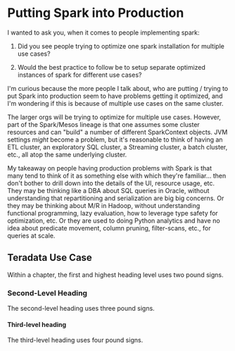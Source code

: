 # Putting Spark into Production

I wanted to ask you, when it comes to people implementing spark:

1. Did you see people trying to optimize one spark installation for multiple use cases?

2. Would the best practice to follow be to setup separate optimized instances of spark for different use cases?

I'm curious because the more people I talk about, who are putting / trying to put Spark into production seem to have problems getting it optimized, and I'm wondering if this is because of multiple use cases on the same cluster.

The larger orgs will be trying to optimize for multiple use cases. However, part of the Spark/Mesos lineage is that one assumes some cluster resources and can "build" a number of different SparkContext objects. JVM settings *might* become a problem, but it's reasonable to think of having an ETL cluster, an exploratory SQL cluster, a Streaming cluster, a batch cluster, etc., all atop the same underlying cluster.

My takeaway on people having production problems with Spark is that many tend to think of it as something else with which they're familiar... then don't bother to drill down into the details of the UI, resource usage, etc. They may be thinking like a DBA about SQL queries in Oracle, without understanding that repartitioning and serialization are big big concerns. Or they may be thinking about M/R in Hadoop, without understanding functional programming, lazy evaluation, how to leverage type safety for optimization, etc.  Or they are used to doing Python analytics and have no idea about predicate movement, column pruning, filter-scans, etc., for queries at scale.


## Teradata Use Case

Within a chapter, the first and highest heading level uses two pound signs.

### Second-Level Heading

The second-level heading uses three pound signs.

#### Third-level heading

The third-level heading uses four pound signs.
